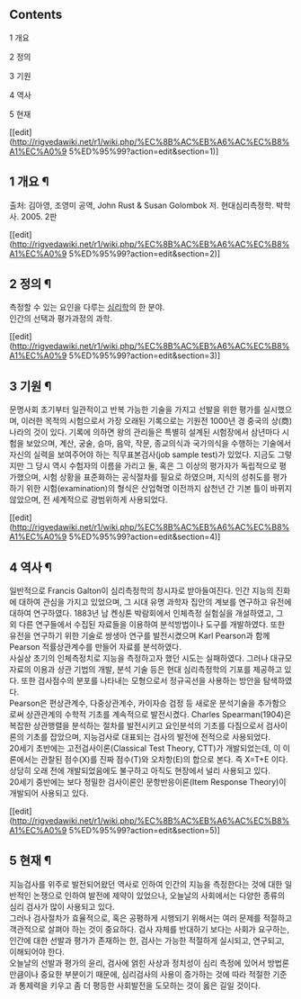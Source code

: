 ## Contents

    

1 개요

2 정의

3 기원

4 역사

5 현재

[[edit](http://rigvedawiki.net/r1/wiki.php/%EC%8B%AC%EB%A6%AC%EC%B8%A1%EC%A0%9
5%ED%95%99?action=edit&section=1)]

## 1 개요 ¶

출처: 김아영, 조영미 공역, John Rust & Susan Golombok 저. 현대심리측정학. 박학사. 2005. 2판

[[edit](http://rigvedawiki.net/r1/wiki.php/%EC%8B%AC%EB%A6%AC%EC%B8%A1%EC%A0%9
5%ED%95%99?action=edit&section=2)]

## 2 정의 ¶

측정할 수 있는 요인을 다루는 [심리학](%EC%8B%AC%EB%A6%AC%ED%95%99.md)의 한 분야.  
인간의 선택과 평가과정의 과학.

[[edit](http://rigvedawiki.net/r1/wiki.php/%EC%8B%AC%EB%A6%AC%EC%B8%A1%EC%A0%9
5%ED%95%99?action=edit&section=3)]

## 3 기원 ¶

문명사회 초기부터 일관적이고 반복 가능한 기술을 가지고 선발을 위한 평가를 실시했으며, 이러한 목적의 시험으로서 가장 오래된 기록으로는
기원전 1000년 경 중국의 상(商) 나라의 것이 있다. 기록에 의하면 왕의 관리들은 특별히 설계된 시험장에서 삼년마다 시험을 보았으며,
계산, 궁술, 승마, 음악, 작문, 종교의식과 국가의식을 수행하는 기술에서 자신의 실력을 보여주어야 하는 직무표본검사(job sample
test)가 있었다. 지금도 그렇지만 그 당시 역시 수험자의 이름을 가리고 둘, 혹은 그 이상의 평가자가 독립적으로 평가했으며, 시험 상황을
표준화하는 공식절차를 필요로 하였으며, 지식의 성취도를 평가하기 위한 시험(examination)의 형식은 산업혁명 이전까지 삼천년 간 기본
틀이 바뀌지 않았으며, 전 세계적으로 광범위하게 사용되었다.

[[edit](http://rigvedawiki.net/r1/wiki.php/%EC%8B%AC%EB%A6%AC%EC%B8%A1%EC%A0%9
5%ED%95%99?action=edit&section=4)]

## 4 역사 ¶

일반적으로 Francis Galton이 심리측정학의 창시자로 받아들여진다. 인간 지능의 진화에 대하여 관심을 가지고 있었으며, 그 시대 유명
과학자 집안의 계보를 연구하고 유전에 대하여 연구하였다. 1883년 남 켄싱톤 박람회에서 인체측정 실험실을 개설하였고, 그 외 다른
연구들에서 수집된 자료들을 이용하여 분석방법이나 도구를 개발하였다. 또한 유전을 연구하기 위한 기술로 쌍생아 연구를 발전시켰으며 Karl
Pearson과 함께 Pearson 적률상관계수를 만들어 자료를 분석하였다.  
사실상 초기의 인체측정치로 지능을 측정하고자 했던 시도는 실패하였다. 그러나 대규모 자료의 이용과 상관 기법의 개발, 분석 기술 등은 현대
심리측정학의 기포를 제공하고 있다. 또한 검사점수의 분포를 나타내는 모형으로서 정규곡선을 사용하는 방안을 탐색하였다.  
Pearson은 편상관계수, 다중상관계수, 카이자승 검정 등 새로운 분석기술을 추가함으로써 상관관계의 수학적 기초를 계속적으로 발전시켰다.
Charles Spearman(1904)은 복잡한 상관행렬을 분석하는 절차를 발전시키고 요인분석의 기초를 다짐으로서 검사이론의 기초를
잡았으며, 지능검사로 대표되는 검사의 발전에 전적으로 사용되었다.  
20세기 초반에는 고전검사이론(Classical Test Theory, CTT)가 개발되었는데, 이 이론에서는 관찰된 점수(X)를 진짜
점수(T)와 오차항(E)의 합으로 본다. 즉 X=T+E 이다. 상당히 오래 전에 개발되었음에도 불구하고 아직도 현장에서 널리 사용되고 있다.  
20세기 중반에는 보다 정밀한 검사이론인 문항반응이론(Item Response Theory)이 개발되어 사용되고 있다.

[[edit](http://rigvedawiki.net/r1/wiki.php/%EC%8B%AC%EB%A6%AC%EC%B8%A1%EC%A0%9
5%ED%95%99?action=edit&section=5)]

## 5 현재 ¶

지능검사를 위주로 발전되어왔던 역사로 인하여 인간의 지능을 측정한다는 것에 대한 일반적인 논쟁으로 인하여 발전에 제약이 있었으나, 오늘날의
사회에서는 다양한 종류의 심리 검사가 많이 사용되고 있다.  
그러나 검사절차가 효율적으로, 혹은 공평하게 시행되기 위해서는 여러 문제를 적절하고 객관적으로 살펴야 하는 것이 중요하다. 검사 자체를
반대하기 보다는 사회가 요구하는, 인간에 대한 선발과 평가가 존재하는 한, 검사는 가능한 적절하게 실시되고, 연구되고, 이해되어야 한다.  
오늘날의 선발과 평가의 윤리, 검사에 얽힌 사상과 정치성이 심리 측정에 있어서 방법론만큼이나 중요한 부분이기 때문에, 심리검사의 사용이
증가하는 것에 따라 적절한 기준과 통제력을 키우고 좀 더 평등한 사회발전을 도모하는 것이 옳은 길일 것이다.

  

